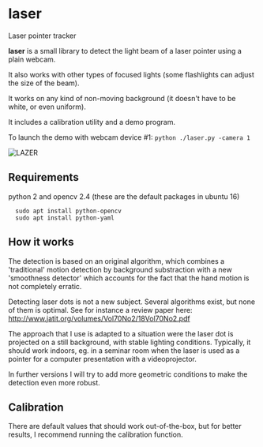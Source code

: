 # laser
Laser pointer tracker 

**laser** is a small library to detect the light beam of a laser pointer using a plain webcam.

It also works with other types of focused lights (some flashlights can adjust the size of the beam).

It works on any kind of non-moving background (it doesn't have to be white, or even uniform).

It includes a calibration utility and a demo program.

To launch the demo with webcam device #1:
```python ./laser.py -camera 1```

![LAZER](https://github.com/sanette/laser/blob/master/lazer.png)

## Requirements

python 2 and opencv 2.4 (these are the default packages in ubuntu 16)
```
  sudo apt install python-opencv
  sudo apt install python-yaml
```
## How it works

The detection is based on an original algorithm, which combines a 'traditional' motion detection by background substraction with a new 'smoothness detector' which accounts for the fact that the hand motion is not completely erratic.

Detecting laser dots is not a new subject. Several algorithms exist, but none of them is optimal. See for instance a review paper here: http://www.jatit.org/volumes/Vol70No2/18Vol70No2.pdf

The approach that I use is adapted to a situation were the laser dot is projected on a still background, with stable lighting conditions. Typically, it should work indoors, eg. in a seminar room when the laser is used as a pointer for a computer presentation with a videoprojector.

In further versions I will try to add more geometric conditions to make the detection even more robust.

## Calibration

There are default values that should work out-of-the-box, but for better results, I recommend running the calibration function.
